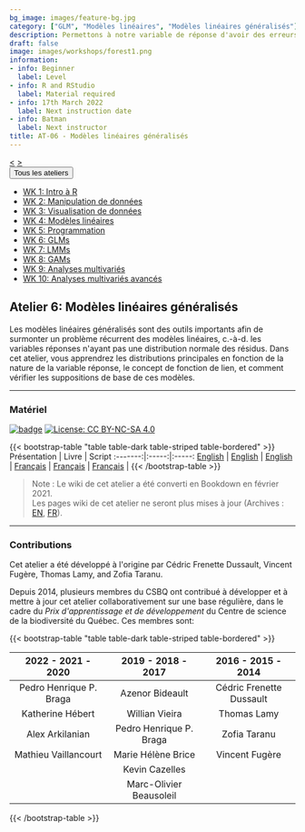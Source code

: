 ```yaml
---
bg_image: images/feature-bg.jpg
category: ["GLM", "Modèles linéaires", "Modèles linéaires généralisés"]
description: Permettons à notre variable de réponse d'avoir des erreurs non Normales.
draft: false
image: images/workshops/forest1.png
information:
- info: Beginner
  label: Level
- info: R and RStudio
  label: Material required
- info: 17th March 2022
  label: Next instruction date
- info: Batman
  label: Next instructor
title: AT-06 - Modèles linéaires généralisés
---
```

<div class="btn-group" role="group" aria-label="...">
  <a href="https://r.qcbs.ca/workshops/r-workshop-05/" button type="button" class="btn btn-default"><</button></a>
  <a href="https://r.qcbs.ca/workshops/r-workshop-07/"button type="button" class="btn btn-default">></button></a>

<div class="btn-group" role="group">
    <button type="button" class="btn btn-default dropdown-toggle" data-toggle="dropdown" aria-haspopup="true" aria-expanded="false">
      Tous les ateliers
      <span class="caret"></span>
    </button>
    <ul class="dropdown-menu">
      <li><a href="https://r.qcbs.ca/workshops/r-workshop-01/">WK 1: Intro à R</a></li>
      <li><a href="https://r.qcbs.ca/workshops/r-workshop-02/">WK 2: Manipulation de données</a></li>
      <li><a href="https://r.qcbs.ca/workshops/r-workshop-03/">WK 3: Visualisation de données</a></li>
      <li><a href="https://r.qcbs.ca/workshops/r-workshop-04/">WK 4: Modèles linéaires</a></li>
      <li><a href="https://r.qcbs.ca/workshops/r-workshop-05/">WK 5: Programmation</a></li>
      <li><a href="https://r.qcbs.ca/workshops/r-workshop-06/">WK 6: GLMs</a></li>
      <li><a href="https://r.qcbs.ca/workshops/r-workshop-07/">WK 7: LMMs</a></li>
      <li><a href="https://r.qcbs.ca/workshops/r-workshop-08/">WK 8: GAMs</a></li>
      <li><a href="https://r.qcbs.ca/workshops/r-workshop-09/">WK 9: Analyses multivariés</a></li>
      <li><a href="https://r.qcbs.ca/workshops/r-workshop-10/">WK 10: Analyses multivariés avancés</a></li>
    </ul>
  </div>
</div>

## Atelier 6: Modèles linéaires généralisés

Les modèles linéaires généralisés sont des outils importants afin de surmonter un problème récurrent des modèles linéaires, c.-à-d. les variables réponses n'ayant pas une distribution normale des résidus. Dans cet atelier, vous apprendrez les distributions principales en fonction de la nature de la variable réponse, le concept de fonction de lien, et comment vérifier les suppositions de base de ces modèles.

----

### Matériel

[![badge](https://img.shields.io/static/v1?style=flat&label=GitHub&message=06&color=blue&logo=github)](https://github.com/QCBSRworkshops/workshop06) [![License: CC BY-NC-SA 4.0](https://img.shields.io/badge/License-CC%20BY--NC--SA%204.0-orange.svg)](https://creativecommons.org/licenses/by-nc-sa/4.0/)

{{< bootstrap-table "table table-dark table-striped table-bordered" >}}
Présentation | Livre | Script 
:-------:|:-----:|:-----:
<a href="https://r.qcbs.ca/workshop06/pres-en/workshop06-pres-en.html" button type="button" class="btn btn-default">English</button></a> | <a href="https://r.qcbs.ca/workshop06/book-en/index.html" button type="button" class="btn btn-default">English</button></a> | <a href="https://r.qcbs.ca/workshop06/book-en/workshop06-script-en.R" button type="button" class="btn btn-default">English</button></a> | 
<a href="https://r.qcbs.ca/workshop06/pres-fr/workshop06-pres-fr.html" button type="button" class="btn btn-default">Français</button></a> | <a href="https://r.qcbs.ca/workshop06/book-fr/index.html" button type="button" class="btn btn-default">Français</button></a> | <a href="https://r.qcbs.ca/workshop06/book-fr/workshop06-script-fr.R" button type="button" class="btn btn-default">Français</button></a> | 
{{< /bootstrap-table >}}

> Note : Le wiki de cet atelier a été converti en Bookdown en février 2021. <br>
> Les pages wiki de cet atelier ne seront plus mises à jour (Archives : [EN](https://wiki.qcbs.ca/r_workshop7), [FR](https://wiki.qcbs.ca/r_atelier7)).

----

### Contributions

Cet atelier a été développé à l'origine par Cédric Frenette Dussault, Vincent Fugère, Thomas Lamy, and Zofia Taranu.

Depuis 2014, plusieurs membres du CSBQ ont contribué à développer et à mettre à jour cet atelier collaborativement sur une base régulière, dans le cadre du *Prix d'apprentissage et de développement* du Centre de science de la biodiversité du Québec. Ces membres sont:

{{< bootstrap-table "table table-dark table-striped table-bordered" >}}

|      2022 - 2021 - 2020     |      2019 - 2018 - 2017     |      2016 - 2015 - 2014      |
|:---------------------------:|:---------------------------:|:----------------------------:|
| Pedro Henrique P. Braga |     Azenor Bideault     | Cédric Frenette Dussault |
|     Katherine Hébert    |      Willian Vieira     |        Thomas Lamy       |
|     Alex Arkilanian     | Pedro Henrique P. Braga |       Zofia Taranu       |
|   Mathieu Vaillancourt  |    Marie Hélène Brice   |      Vincent Fugère      |
|                             |      Kevin Cazelles     |                              |
|                             |      Marc-Olivier Beausoleil     |                           |

{{< /bootstrap-table >}}

